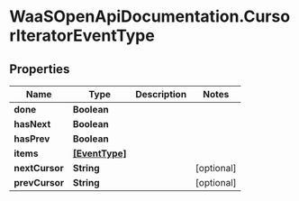 # WaaSOpenApiDocumentation.CursorIteratorEventType

## Properties

Name | Type | Description | Notes
------------ | ------------- | ------------- | -------------
**done** | **Boolean** |  | 
**hasNext** | **Boolean** |  | 
**hasPrev** | **Boolean** |  | 
**items** | [**[EventType]**](EventType.md) |  | 
**nextCursor** | **String** |  | [optional] 
**prevCursor** | **String** |  | [optional] 


